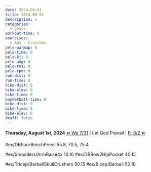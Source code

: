 ```yaml
---
date: 2024-08-01
title: 2024-08-01
description: x
categories:
  - goals
workout-time: 0
exercises:
  - Abs - Crunches
pelo-warmup: 0
pelo-time: 0
pelo-kj: 0
pelo-avg: 0
pelo-res: 0
pelo-rpm: 0
run-dist: 0
run-time: 0
hike-dist: 0
hike-elev: 0
hike-time: 0
basketball-time: 0
bike-dist: 0
bike-time: 0
bike-elev: 0
draft: false
---
```

**Thursday, August 1st, 2024**
[⏪ We 7/31](goals/2024-07-31) | Let God Prevail | [Fr 8/2 ⏩](goals/2024-08-02)


#ex/DBfloorBenchPress 55.8, 70.5, 75.4

#ex/Shoulders/ArmRaise4x 10.10
#ex/DBRow2HipPocket 40.15

#ex/Tricep/BarbellSkullCrushers 50.15
#ex/Bicep/Barbell 50.10

